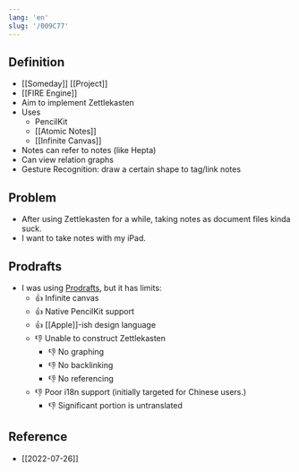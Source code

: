 ```yaml
---
lang: 'en'
slug: '/009C77'
---
```


## Definition

- [[Someday]] [[Project]]
- [[FIRE Engine]]
- Aim to implement Zettlekasten
- Uses
  - PencilKit
  - [[Atomic Notes]]
  - [[Infinite Canvas]]
- Notes can refer to notes (like Hepta)
- Can view relation graphs
- Gesture Recognition: draw a certain shape to tag/link notes

## Problem

- After using Zettlekasten for a while, taking notes as document files kinda suck.
- I want to take notes with my iPad.

## Prodrafts

- I was using [Prodrafts](https://apps.apple.com/us/app/prodrafts/id1545810067), but it has limits:
  - 👍 Infinite canvas
  - 👍 Native PencilKit support
  - 👍 [[Apple]]-ish design language
  - 👎 Unable to construct Zettlekasten
    - 👎 No graphing
    - 👎 No backlinking
    - 👎 No referencing
  - 👎 Poor i18n support (initially targeted for Chinese users.)
    - 👎 Significant portion is untranslated

## Reference

- [[2022-07-26]]
